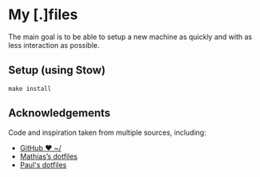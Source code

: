 # My [.]files
The main goal is to be able to setup a new machine as quickly and with as less interaction as possible.

## Setup (using Stow)
```
make install
```

## Acknowledgements
Code and inspiration taken from multiple sources, including:
- [GitHub ❤ ~/](http://dotfiles.github.io/)
- [Mathias’s dotfiles](https://github.com/mathiasbynens/dotfiles)
- [Paul's dotfiles](https://github.com/paulirish/dotfiles)
